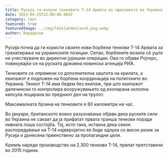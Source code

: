 ```yaml
---
title: Русија ги вклучи тенковите Т-14 Армата во офанзивата во Украина
date: 2023-04-25T22:09:00.069Z
category: свет
featured: true
featuredImage: ../img/lkdslakdmstanvk.png.webp
author: Вардарски
---
```


Русија почна да ги користи своите нови борбени тенкови Т-14 Армата за гранатирање на украинските позиции. Сепак, борбените возила сè уште не учествувале во директни јуришни операции. Ова го објави Ројтерс, повикувајќи се на руската државна новинска агенција РИА.

Тенковите се опремени со дополнителна заштита на крилата, а екипажот е подложен на борбена координација на полигоните во Украина. Тенкот Т-14 има бедем без екипаж, при што екипажот далечински го контролира вооружувањето од изолирана оклопна капсула лоцирана во предниот дел на трупот.

Максималната брзина на тенковите е 80 километри на час.

Во јануари, британското воено разузнавање објави дека руските сили во Украина не сакаат да ја прифатат првата транша тенкови поради нивната лоша состојба. Тој, исто така, истакна дека секое распоредување на Т-14 најверојатно ќе биде одлука со висок ризик за Русија и донесена првенствено за пропагандни цели.

Кремљ нареди производство на 2.300 тенкови Т-14, првпат претставени во 2015 година.
